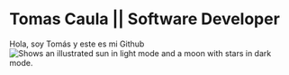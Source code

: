 # Tomas Caula || Software Developer 

Hola, soy Tomás y este es mi Github 
<picture>
  <source media="(prefers-color-scheme: dark)" srcset="https://midu.dev/images/tags/node.png">
  <source media="(prefers-color-scheme: light)" srcset="https://cdn1.iconfinder.com/data/icons/soleicons-fill-vol-1/64/reactjs_javascript_library_atom_atomic_react-512.png">
  <img alt="Shows an illustrated sun in light mode and a moon with stars in dark mode." src="https://upload.wikimedia.org/wikipedia/commons/6/6a/JavaScript-logo.png">
</picture>